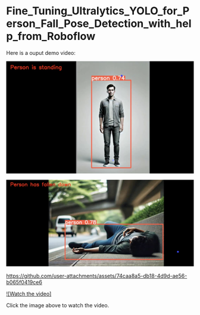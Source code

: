 # Fine_Tuning_Ultralytics_YOLO_for_Person_Fall_Pose_Detection_with_help_from_Roboflow


Here is a ouput demo video:

![Sample Output](person_standing.png)

![Sample Output](person_fallen.png)




https://github.com/user-attachments/assets/74caa8a5-db18-4d9d-ae56-b065f0419ce6





[![Watch the video]](fall_detection_output_video.mp4)

Click the image above to watch the video.
